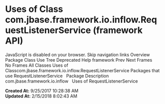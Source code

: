# Uses of Class com.jbase.framework.io.inflow.RequestListenerService (framework   API)

JavaScript is disabled on your browser. Skip navigation links Overview Package Class Use Tree Deprecated Help framework Prev Next Frames No Frames All Classes Uses of Classcom.jbase.framework.io.inflow.RequestListenerService Packages that use RequestListenerService   Package Description com.jbase.framework.io.inflow   Uses of RequestListenerService   

**Created At:** 9/25/2017 10:28:38 AM  
**Updated At:** 2/15/2018 8:02:43 AM  

